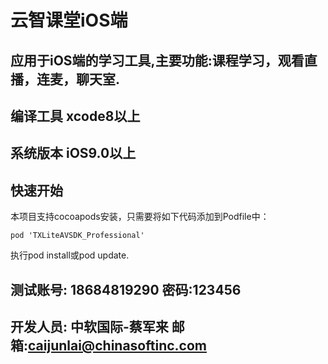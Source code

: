 # 云智课堂iOS端

## 应用于iOS端的学习工具,主要功能:课程学习，观看直播，连麦，聊天室.

## 编译工具 xcode8以上

## 系统版本 iOS9.0以上

## 快速开始

本项目支持cocoapods安装，只需要将如下代码添加到Podfile中：
```
pod 'TXLiteAVSDK_Professional'
```
执行pod install或pod update.

## 测试账号: 18684819290 密码:123456

## 开发人员: 中软国际-蔡军来  邮箱:caijunlai@chinasoftinc.com
